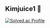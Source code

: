 ## Kimjuice1 👋

[![Solved.ac Profile](http://mazassumnida.wtf/api/v2/generate_badge?boj=백준아이디)](https://solved.ac/rla2025063/)

